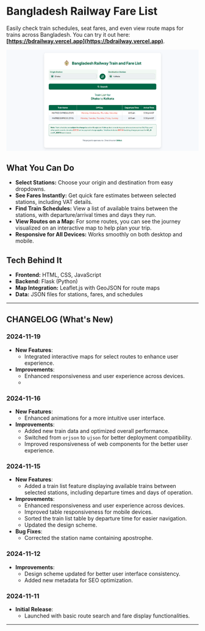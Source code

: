 # Bangladesh Railway Fare List

Easily check train schedules, seat fares, and even view route maps for trains across Bangladesh. You can try it out here: **[https://bdrailway.vercel.app](https://bdrailway.vercel.app)**.

![Bangladesh Railway Image](https://github.com/nishatrhythm/Bangladesh-Railway-Train-and-Fare-List/blob/main/images/link_share_image.png)

## What You Can Do

- **Select Stations:** Choose your origin and destination from easy dropdowns.
- **See Fares Instantly:** Get quick fare estimates between selected stations, including VAT details.
- **Find Train Schedules:** View a list of available trains between the stations, with departure/arrival times and days they run.
- **View Routes on a Map:** For some routes, you can see the journey visualized on an interactive map to help plan your trip.
- **Responsive for All Devices:** Works smoothly on both desktop and mobile.

## Tech Behind It

- **Frontend:** HTML, CSS, JavaScript
- **Backend:** Flask (Python)
- **Map Integration:** Leaflet.js with GeoJSON for route maps
- **Data:** JSON files for stations, fares, and schedules

---

## CHANGELOG (What's New)

### 2024-11-19
- **New Features**:
  - Integrated interactive maps for select routes to enhance user experience.
- **Improvements**:
  - Enhanced responsiveness and user experience across devices.
  - 
### 2024-11-16
- **New Features**:
  - Enhanced animations for a more intuitive user interface.
- **Improvements**:
  - Added new train data and optimized overall performance.
  - Switched from `orjson` to `ujson` for better deployment compatibility.
  - Improved responsiveness of web components for the better user experience.

### 2024-11-15
- **New Features**:
  - Added a train list feature displaying available trains between selected stations, including departure times and days of operation.
- **Improvements**:
  - Enhanced responsiveness and user experience across devices.
  - Improved table responsiveness for mobile devices.
  - Sorted the train list table by departure time for easier navigation.
  - Updated the design scheme.
- **Bug Fixes**:
  - Corrected the station name containing apostrophe.
    
### 2024-11-12
- **Improvements**:
  - Design scheme updated for better user interface consistency.
  - Added new metadata for SEO optimization.

### 2024-11-11
- **Initial Release**:
  - Launched with basic route search and fare display functionalities.
    
---
